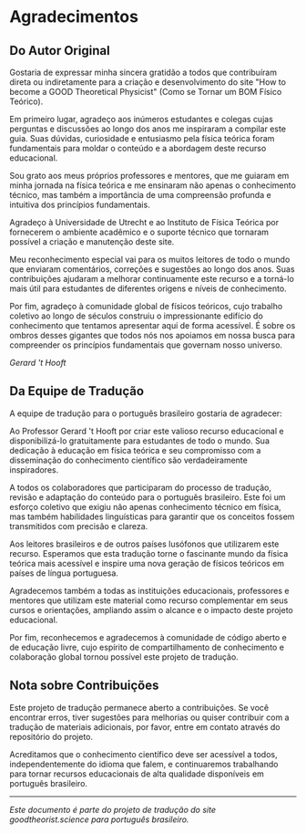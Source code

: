 # Agradecimentos

## Do Autor Original

Gostaria de expressar minha sincera gratidão a todos que contribuíram direta ou indiretamente para a criação e desenvolvimento do site "How to become a GOOD Theoretical Physicist" (Como se Tornar um BOM Físico Teórico).

Em primeiro lugar, agradeço aos inúmeros estudantes e colegas cujas perguntas e discussões ao longo dos anos me inspiraram a compilar este guia. Suas dúvidas, curiosidade e entusiasmo pela física teórica foram fundamentais para moldar o conteúdo e a abordagem deste recurso educacional.

Sou grato aos meus próprios professores e mentores, que me guiaram em minha jornada na física teórica e me ensinaram não apenas o conhecimento técnico, mas também a importância de uma compreensão profunda e intuitiva dos princípios fundamentais.

Agradeço à Universidade de Utrecht e ao Instituto de Física Teórica por fornecerem o ambiente acadêmico e o suporte técnico que tornaram possível a criação e manutenção deste site.

Meu reconhecimento especial vai para os muitos leitores de todo o mundo que enviaram comentários, correções e sugestões ao longo dos anos. Suas contribuições ajudaram a melhorar continuamente este recurso e a torná-lo mais útil para estudantes de diferentes origens e níveis de conhecimento.

Por fim, agradeço à comunidade global de físicos teóricos, cujo trabalho coletivo ao longo de séculos construiu o impressionante edifício do conhecimento que tentamos apresentar aqui de forma acessível. É sobre os ombros desses gigantes que todos nós nos apoiamos em nossa busca para compreender os princípios fundamentais que governam nosso universo.

*Gerard 't Hooft*

## Da Equipe de Tradução

A equipe de tradução para o português brasileiro gostaria de agradecer:

Ao Professor Gerard 't Hooft por criar este valioso recurso educacional e disponibilizá-lo gratuitamente para estudantes de todo o mundo. Sua dedicação à educação em física teórica e seu compromisso com a disseminação do conhecimento científico são verdadeiramente inspiradores.

A todos os colaboradores que participaram do processo de tradução, revisão e adaptação do conteúdo para o português brasileiro. Este foi um esforço coletivo que exigiu não apenas conhecimento técnico em física, mas também habilidades linguísticas para garantir que os conceitos fossem transmitidos com precisão e clareza.

Aos leitores brasileiros e de outros países lusófonos que utilizarem este recurso. Esperamos que esta tradução torne o fascinante mundo da física teórica mais acessível e inspire uma nova geração de físicos teóricos em países de língua portuguesa.

Agradecemos também a todas as instituições educacionais, professores e mentores que utilizam este material como recurso complementar em seus cursos e orientações, ampliando assim o alcance e o impacto deste projeto educacional.

Por fim, reconhecemos e agradecemos à comunidade de código aberto e de educação livre, cujo espírito de compartilhamento de conhecimento e colaboração global tornou possível este projeto de tradução.

## Nota sobre Contribuições

Este projeto de tradução permanece aberto a contribuições. Se você encontrar erros, tiver sugestões para melhorias ou quiser contribuir com a tradução de materiais adicionais, por favor, entre em contato através do repositório do projeto.

Acreditamos que o conhecimento científico deve ser acessível a todos, independentemente do idioma que falem, e continuaremos trabalhando para tornar recursos educacionais de alta qualidade disponíveis em português brasileiro.

---

*Este documento é parte do projeto de tradução do site goodtheorist.science para português brasileiro.* 